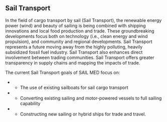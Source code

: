 ## Sail Transport

In the field of cargo transport by sail (Sail Transport), the renewable energy power (wind) and beauty of sailing is being combined with shipping innovations and local food production and trade. These groundbreaking developments focus both on technology (i.e., clean energy and wind propulsion), and community and regional developments. Sail Transport represents a future moving away from the highly polluting, heavily subsidized fossil fuel industry. Sail Transport also enhances direct involvement between trading communities. Sail Transport offers greater transparency in supply chains and mapping the impacts of trade.

The current Sail Transport goals of SAIL MED focus on:

 * - The use of existing sailboats for sail cargo transport
 * - Converting existing sailing and motor-powered vessels to full sailing capability
 * - Constructing new sailing or hybrid ships for trade and travel.
